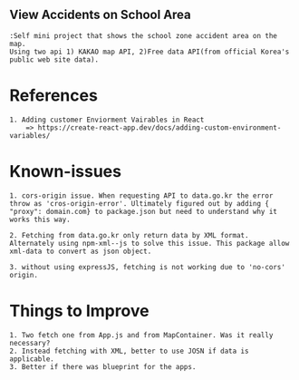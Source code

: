 ## View Accidents on School Area
    :Self mini project that shows the school zone accident area on the map.
    Using two api 1) KAKAO map API, 2)Free data API(from official Korea's public web site data).

# References
    1. Adding customer Enviorment Vairables in React
        => https://create-react-app.dev/docs/adding-custom-environment-variables/

# Known-issues
    1. cors-origin issue. When requesting API to data.go.kr the error throw as 'cros-origin-error'. Ultimately figured out by adding { "proxy": domain.com} to package.json but need to understand why it works this way. 
    
    2. Fetching from data.go.kr only return data by XML format. Alternately using npm-xml--js to solve this issue. This package allow xml-data to convert as json object.

    3. without using expressJS, fetching is not working due to 'no-cors' origin. 

# Things to Improve
    1. Two fetch one from App.js and from MapContainer. Was it really necessary? 
    2. Instead fetching with XML, better to use JOSN if data is applicable.
    3. Better if there was blueprint for the apps.